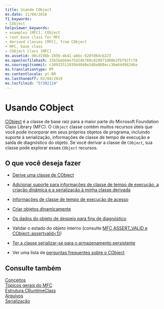 ```yaml
---
title: Usando CObject
ms.date: 11/04/2016
f1_keywords:
- CObject
helpviewer_keywords:
- examples [MFC], CObject
- root base class for MFC
- derived classes [MFC], from CObject
- MFC, base class
- CObject class [MFC]
ms.assetid: d0cd19bb-2856-4b41-abbc-620fd64cb223
ms.openlocfilehash: 15b5bebb8e75d24b769cd29971d08b3fbf92fcf8
ms.sourcegitcommit: c3093251193944840e3d0a068ecc30e6449624ba
ms.translationtype: MT
ms.contentlocale: pt-BR
ms.lasthandoff: 03/04/2019
ms.locfileid: "57302124"
---
```

# <a name="using-cobject"></a>Usando CObject

[CObject](../mfc/reference/cobject-class.md) é a classe de base raiz para a maior parte do Microsoft Foundation Class Library (MFC). O `CObject` classe contém muitos recursos úteis que você pode incorporar em seus próprios objetos de programa, incluindo suporte à serialização, informações de classe de tempo de execução e saída de diagnóstico do objeto. Se você derivar a classe de `CObject`, sua classe pode explorar esses `CObject` recursos.

## <a name="what-do-you-want-to-do"></a>O que você deseja fazer

- [Derive uma classe de CObject](../mfc/deriving-a-class-from-cobject.md)

- [Adicionar suporte para informações de classe de tempo de execução, a criação dinâmica e a serialização à minha classe derivada](../mfc/specifying-levels-of-functionality.md)

- [Informações de classe de tempo de execução de acesso](../mfc/accessing-run-time-class-information.md)

- [Criar objetos dinamicamente](../mfc/dynamic-object-creation.md)

- [Os dados do objeto de despejo para fins de diagnóstico](/previous-versions/visualstudio/visual-studio-2010/sc15kz85)

- Validar o estado do objeto interno (consulte [MFC ASSERT_VALID e CObject::assertvalid&lt;1}](reference/diagnostic-services.md#assert_valid))

- [Ter a classe serializar-se para o armazenamento persistente](../mfc/serialization-in-mfc.md)

- Ver uma lista de [perguntas frequentes sobre o CObject](../mfc/cobject-class-frequently-asked-questions.md)

## <a name="see-also"></a>Consulte também

[Conceitos](../mfc/mfc-concepts.md)<br/>
[Tópicos gerais do MFC](../mfc/general-mfc-topics.md)<br/>
[Estrutura CRuntimeClass](../mfc/reference/cruntimeclass-structure.md)<br/>
[Arquivos](../mfc/files-in-mfc.md)<br/>
[Serialização](../mfc/serialization-in-mfc.md)
